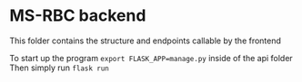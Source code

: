 # MS-RBC backend

This folder contains the structure and endpoints callable by the frontend

To start up the program
`export FLASK_APP=manage.py` inside of the api folder
Then simply run `flask run`